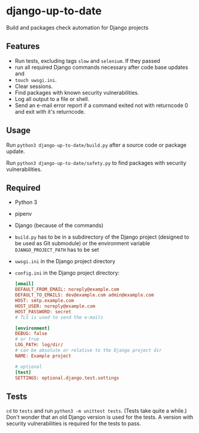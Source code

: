 # django-up-to-date

Build and packages check automation for Django projects

## Features

- Run tests, excluding tags `slow` and `selenium`. If they passed
- run all required Django commands necessary after code base updates and
- `touch uwsgi.ini`.
- Clear sessions.
- Find packages with known security vulnerabilities.
- Log all output to a file or shell.
- Send an e-mail error report if a command exited not with returncode 0 and
  exit with it's returncode.

## Usage

Run `python3 django-up-to-date/build.py` after a source code or package update.

Run `python3 django-up-to-date/safety.py` to find packages with security
vulnerabilities.

## Required

- Python 3
- pipenv
- Django (because of the commands)
- `build.py` has to be in a subdirectory of the Django project (designed to be
  used as Git submodule) or the environment variable `DJANGO_PROJECT_PATH` has
  to be set
- `uwsgi.ini` in the Django project directory
- `config.ini` in the Django project directory:

  ```ini
  [email]
  DEFAULT_FROM_EMAIL: noreply@example.com
  DEFAULT_TO_EMAILS: dev@example.com admin@example.com
  HOST: smtp.example.com
  HOST_USER: noreply@example.com
  HOST_PASSWORD: secret
  # TLS is used to send the e-mails

  [environment]
  DEBUG: false
  # or true
  LOG_PATH: log/dir/
  # can be absolute or relative to the Django project dir
  NAME: Example project

  # optional
  [test]
  SETTINGS: optional.django.test.settings
  ```
## Tests

`cd` to `tests` and run `python3 -m unittest tests`. (Tests take quite a while.)
Don't wonder that an old Django version is used for the tests. A version with
security vulnerabilities is required for the tests to pass.
